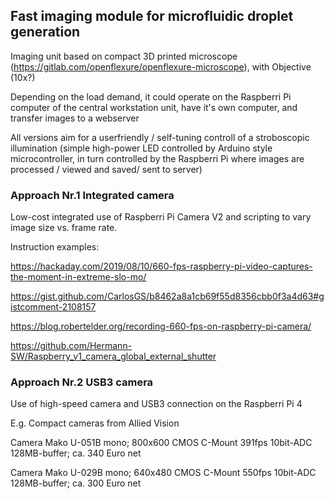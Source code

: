 ## Fast imaging module for microfluidic droplet generation

Imaging unit based on compact 3D printed microscope (https://gitlab.com/openflexure/openflexure-microscope), with Objective (10x?)

Depending on the load demand, it could operate on the Raspberri Pi computer of the central workstation unit, have it's own computer, and transfer images to a webserver

All versions aim for a userfriendly / self-tuning controll of a stroboscopic illumination (simple high-power LED controlled by Arduino style microcontroller, in turn controlled by the Raspberri Pi where images are processed / viewed and saved/ sent to server)


### Approach Nr.1 Integrated camera

Low-cost integrated use of Raspberri Pi Camera V2 and scripting to vary image size vs. frame rate.

Instruction examples:

https://hackaday.com/2019/08/10/660-fps-raspberry-pi-video-captures-the-moment-in-extreme-slo-mo/

https://gist.github.com/CarlosGS/b8462a8a1cb69f55d8356cbb0f3a4d63#gistcomment-2108157

https://blog.robertelder.org/recording-660-fps-on-raspberry-pi-camera/

https://github.com/Hermann-SW/Raspberry_v1_camera_global_external_shutter


### Approach Nr.2 USB3 camera

Use of high-speed camera and USB3 connection on the Raspberri Pi 4

E.g. Compact cameras from Allied Vision 

Camera Mako U-051B mono; 800x600 CMOS C-Mount 391fps 10bit-ADC 128MB-buffer; ca. 340 Euro net

Camera Mako U-029B mono; 640x480 CMOS C-Mount 550fps 10bit-ADC 128MB-buffer; ca. 300 Euro net

